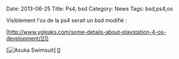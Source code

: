 Date: 2013-06-25
Title: Ps4, bsd
Category: News
Tags: bsd,ps4,os

[0]: http://bussiere.github.io/RapidNews/static/images/bsdps4.jpg  "Grande Version"
[1]: http://www.vgleaks.com/some-details-about-playstation-4-os-development/

Visiblement l'os de la ps4 serait un bsd modifié :

[http://www.vgleaks.com/some-details-about-playstation-4-os-development/][1]

[![Asuka Swimsuit](http://bussiere.github.io/RapidNews/static/images/bsdps4_thumb.jpg)] [0] 


